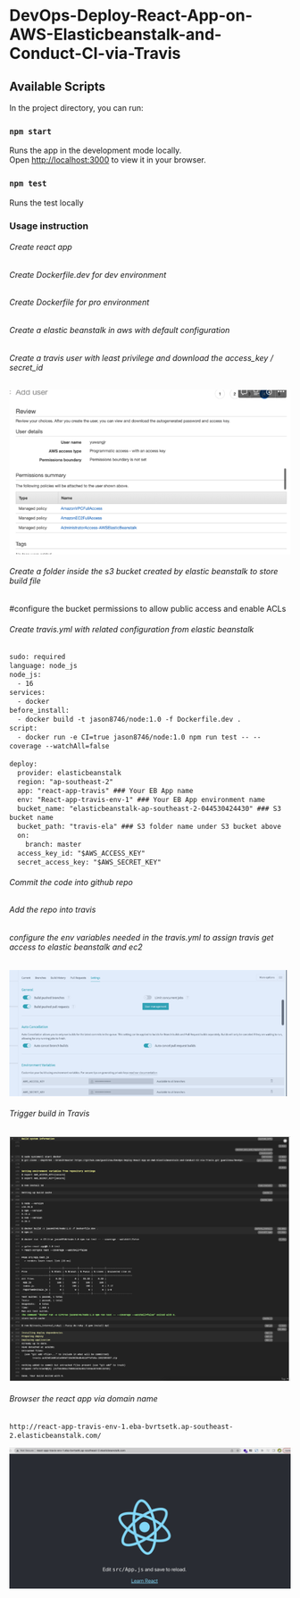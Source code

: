 # DevOps-Deploy-React-App-on-AWS-Elasticbeanstalk-and-Conduct-CI-via-Travis

## Available Scripts

In the project directory, you can run:

### `npm start`

Runs the app in the development mode locally.\
Open [http://localhost:3000](http://localhost:3000) to view it in your browser.

### `npm test`

Runs the test locally

### Usage instruction

###### Create react app

###### Create Dockerfile.dev for dev environment

###### Create Dockerfile for pro environment

###### Create a elastic beanstalk in aws with default configuration

###### Create a travis user with least privilege and download the access_key / secret_id

![image](images/Screenshot%202023-05-02%20at%2011.36.51%20am.png)

###### Create a folder inside the s3 bucket created by elastic beanstalk to store build file

#configure the bucket permissions to allow public access and enable ACLs

###### Create travis.yml with related configuration from elastic beanstalk

```
sudo: required
language: node_js
node_js:
  - 16
services:
  - docker
before_install:
  - docker build -t jason8746/node:1.0 -f Dockerfile.dev .
script:
  - docker run -e CI=true jason8746/node:1.0 npm run test -- --coverage --watchAll=false

deploy:
  provider: elasticbeanstalk
  region: "ap-southeast-2"
  app: "react-app-travis" ### Your EB App name
  env: "React-app-travis-env-1" ### Your EB App environment name
  bucket_name: "elasticbeanstalk-ap-southeast-2-044530424430" ### S3 bucket name
  bucket_path: "travis-ela" ### S3 folder name under S3 bucket above
  on:
    branch: master
  access_key_id: "$AWS_ACCESS_KEY"
  secret_access_key: "$AWS_SECRET_KEY"
```

###### Commit the code into github repo

###### Add the repo into travis

###### configure the env variables needed in the travis.yml to assign travis get access to elastic beanstalk and ec2

![iamge](images//Screenshot%202023-05-02%20at%2011.41.23%20am.png)

###### Trigger build in Travis

![iamge](images/Screenshot%202023-05-02%20at%2011.16.55%20am.png)

###### Browser the react app via domain name

```
http://react-app-travis-env-1.eba-bvrtsetk.ap-southeast-2.elasticbeanstalk.com/
```

![image](images/Screenshot%202023-05-02%20at%2011.47.13%20am.png)
